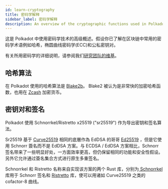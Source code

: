 ```yaml
---
id: learn-cryptography
title: 密码学解释
sidebar_label: 密码学解释
description: An overview of the cryptographic functions used in Polkadot
---
```


这是 Polkadot 中使用密码学技术的高级概述。假设你已了解在区块链中常用的密码学术语例如哈希，椭圆曲线密码学(ECC)和公私密钥对。

有关所用密码学的详细说明，请参阅我们[研究团队的维基](https://research.web3.foundation)。

## 哈希算法

在 Polkadot 使用的哈希算法是  [Blake2b](https://en.wikipedia.org/wiki/BLAKE_(hash_function)#BLAKE2)。 Blake2 被认为是非常快的加密哈希函数，也用在 [Zcash](https://z.cash) 加密货币。

## 密钥对和签名

Polkadot 使用 Schnorrkel/Ristretto x25519 ("sr25519") 作为导出密钥和签名算法。

Sr25519 基于 [Curve25519](https://en.wikipedia.org/wiki/Curve25519) 相同的底層作為 EdDSA 的哥哥  [Ed25519](https://en.wikipedia.org/wiki/EdDSA#Ed25519) ，但是它使用 Schnorr 簽名而不是 EdDSA 方案。与 ECDSA / EdDSA 方案相比，Schnorr 签名带来了一些明显好处，一方面效率更高，但仍保留相同的功能和安全性假设。另外它允许通过簽名集合方式进行原生多重签名。

Schnorrkel 和 Ristretto 名称来自实现该方案的两个 Rust 库，分别为[ Schnorrkel ](https://github.com/w3f/schnorrkel)库用于 Schnorr 签名和 [Ristretto](https://ristretto.group/ristretto.html) 库，使可以用诸如 Curve25519 之类的 cofactor-8 曲线。
